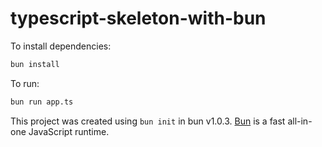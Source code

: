 # typescript-skeleton-with-bun

To install dependencies:

```bash
bun install
```

To run:

```bash
bun run app.ts
```

This project was created using `bun init` in bun v1.0.3. [Bun](https://bun.sh) is a fast all-in-one JavaScript runtime.
